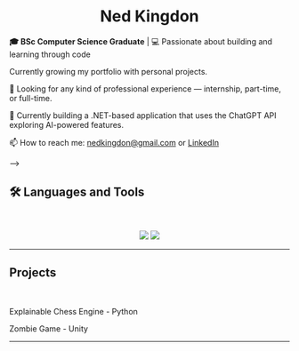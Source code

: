 <h1 align="center">
    Ned Kingdon
</h1>

<p>
  <strong>🎓 BSc Computer Science Graduate</strong> | 💻 Passionate about building and learning through code
</p>

<p>
  Currently growing my portfolio with personal projects.
</p>

<p>
  💼 Looking for any kind of professional experience — internship, part-time, or full-time.
</p>

<p>
  🚀 Currently building a .NET-based application that uses the ChatGPT API exploring AI-powered features.
</p>

<p>
  📫 How to reach me: <a href="mailto:nedkingdon@gmail.com">nedkingdon@gmail.com</a> or <a href="https://www.linkedin.com/in/ned-kingdon-374a55335">LinkedIn</a>
</p>
-->


## 🛠️ Languages and Tools

<br>

<p align="center">
  <img src="https://skillicons.dev/icons?i=java,mongodb,python,c#,sql" />
  <img src="https://skillicons.dev/icons?i=html,css,git" />
</p>

<hr>

## Projects
<br>

Explainable Chess Engine - Python

Zombie Game - Unity

<hr>
